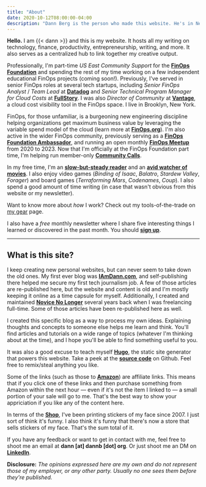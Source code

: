```yaml
---
title: "About"
date: 2020-10-12T08:00:00-04:00
description: "Dann Berg is the person who made this website. He's in New York City."
---
```


**Hello.** I am {{< dann >}} and this is my website. It hosts all my writing on technology, finance, productivity, entrepreneurship, writing, and more. It also serves as a centralized hub to link together my creative output.

Professionally, I'm part-time _US East Community Support_ for the **[FinOps Foundation](https://finops.org)** and spending the rest of my time working on a few independent educational FinOps projects (coming soon!). Previously, I've served in senior FinOps roles at several tech startups, including _Senior FinOps Analyst_ / _Team Lead_ at **[Datadog](https://www.datadoghq.com)** and _Senior Technical Program Manager for Cloud Costs_ at **[FullStory](https://www.fullstory.com/)**. I was also *Director of Community* at **[Vantage](https://www.vantage.sh/)**, a cloud cost visibility tool in the FinOps space. I live in Brooklyn, New York.

FinOps, for those unfamiliar, is a burgeoning new engineering discipline helping organizations get maximum business value by leveraging the variable spend model of the cloud (learn more at **[FinOps.org](https://www.finops.org/)**). I'm also active in the wider FinOps community, previously serving as a **[FinOps Foundation Ambassador](https://www.finops.org/about/ambassadors/#ambassadors)**, and running an open monthly **[FinOps Meetup](https://www.meetup.com/New-York-City-Cloud-FinOps/)** from 2020 to 2023. Now that I'm officially at the FinOps Foundation part time, I'm helping run member-only **[Community Calls](https://www.finops.org/community/events/?prod_wp-events[toggle][has_spaces]=true&prod_wp-events[refinementList][tag][0]=Community%20Call&prod_wp-events[refinementList][region][0]=North%20America)**.

In my free time, I'm an **[slow-but-steady reader](https://www.goodreads.com/dannb)** and an **[avid watcher of movies](https://letterboxd.com/dannb/)**. I also enjoy video games (_Binding of Isaac_, _Balatro_, _Stardew Valley_, _Forager_) and board games (_Terraforming Mars_, _Codenames_, _Coup_). I also spend a good amount of time writing (in case that wasn't obvious from this website or my newsletter).

Want to know more about _how_ I work? Check out my tools-of-the-trade on [my gear](https://dannb.org/my-gear/) page.

I also have a _free_ monthly newsletter where I share five interesting things I learned or discovered in the past month. You should **[sign up](https://dannb.org/newsletter)**.

-------
## What is this site?

I keep creating new personal websites, but can never seem to take down the old ones. My first ever blog was **[IAmDann.com](http://iamdann.com)**, and self-publishing there helped me secure my first tech journalism job. A few of those articles are re-published here, but the website and content is old and I'm mostly keeping it online as a time capsule for myself. Additionally, I created and maintained **[Novice No Longer](http://novicenolonger.com)** several years back when I was freelancing full-time. Some of those articles have been re-published here as well.

I created this specific blog as a way to process my own ideas. Explaining thoughts and concepts to someone else helps me learn and think. You'll find articles and tutorials on a wide range of topics (whatever I'm thinking about at the time), and I hope you'll be able to find something useful to you.

It was also a good excuse to teach myself **[Hugo](https://gohugo.io/)**, the static site generator that powers this website. Take a peek at the **[source code](https://github.com/dannberg/dannb-org)** on Github. Feel free to remix/steal anything you like.

Some of the links (such as those to **[Amazon](https://amzn.to/2WfxUFf)**) are affiliate links. This means that if you click one of these links and then purchase something from Amazon within the next hour — even if it's not the item I linked to — a small portion of your sale will go to me. That's the best way to show your appriciation if you like any of the content here.

In terms of the **[Shop](https://dannberg.storenvy.com/)**, I've been printing stickers of my face since 2007. I just sort of think it's funny. I also think it's funny that there's now a store that sells stickers of my face. That's the sum total of it.

If you have any feedback or want to get in contact with me, feel free to shoot me an email at **dann [at] dannb [dot] org**. Or just shoot me an DM on **[LinkedIn](https://www.linkedin.com/in/dannberg/)**.

**Disclosure:** _The opinions expressed here are my own and do not represent those of my employer, or any other party. Usually no one sees them before they're published._

